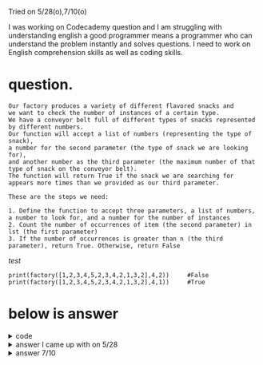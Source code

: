 Tried on 5/28(o),7/10(o)


I was working on Codecademy question
and I am struggling with understanding english
a good programmer means a programmer who can understand the problem instantly
and solves questions.
I need to work on English comprehension skills as well as coding skills.


# question.

```
Our factory produces a variety of different flavored snacks and 
we want to check the number of instances of a certain type. 
We have a conveyor belt full of different types of snacks represented by different numbers. 
Our function will accept a list of numbers (representing the type of snack), 
a number for the second parameter (the type of snack we are looking for), 
and another number as the third parameter (the maximum number of that type of snack on the conveyor belt). 
The function will return True if the snack we are searching for appears more times than we provided as our third parameter. 

These are the steps we need:

1. Define the function to accept three parameters, a list of numbers, a number to look for, and a number for the number of instances
2. Count the number of occurrences of item (the second parameter) in lst (the first parameter)
3. If the number of occurrences is greater than n (the third parameter), return True. Otherwise, return False
```
<em>test</em>
```
print(factory([1,2,3,4,5,2,3,4,2,1,3,2],4,2))     #False
print(factory([1,2,3,4,5,2,3,4,2,1,3,2],4,1))     #True
```

# below is answer
<details>
  <summary>code</summary>
  
  ```py

  def some_function(lst,number,n):
    #2.
    a = lst.count(number)
    #3.
    if a > n:
      return True
    else:
      return False
  ```
</details>

<details>
  <summary>answer I came up with on 5/28</summary>
  
  ```py
  hello = [15,23,1,12,4,12,12,3,4,1,7463,3463,63,53,4]        

  def factory(lst, number_to_find, instances):
      count = 0
      for number in lst:
          if number == number_to_find:
              count += 1
      print(count)
      if count > instances:
          return True
      else:
          return False


  factory(hello,4,3)      #False
  ```
</details>

<details>
  <summary>answer 7/10</summary>
  
  ```py
  def a(b:list,c:int,d:int) -> bool:
      return b.count(c) > d
  ```
</details>
